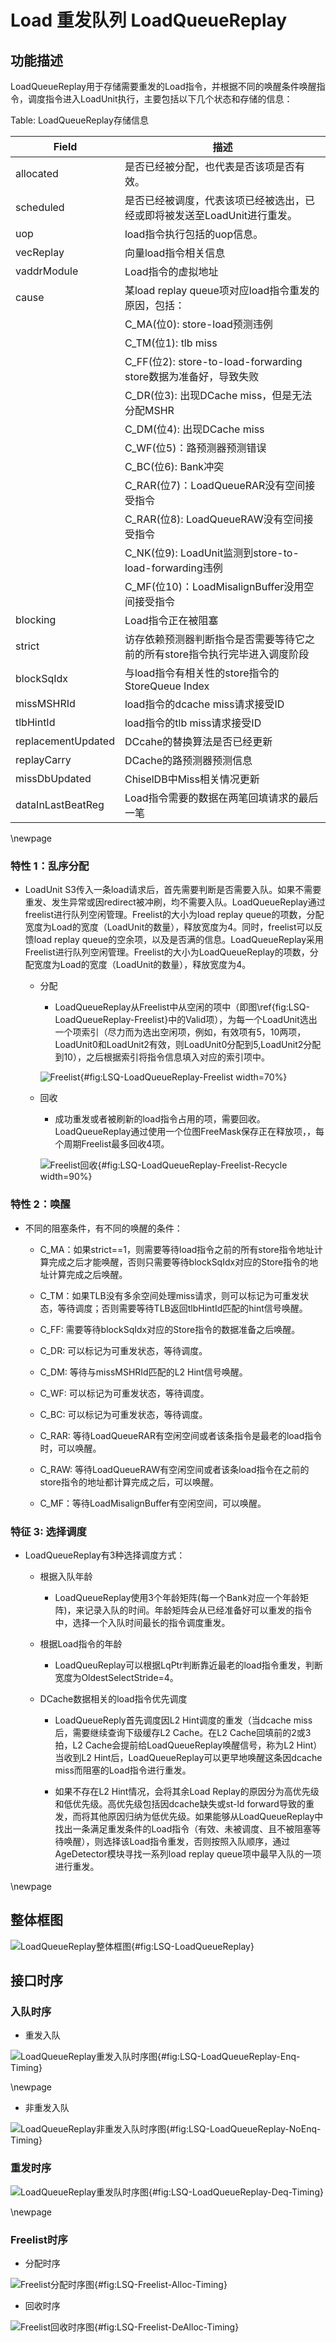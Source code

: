 # Load 重发队列 LoadQueueReplay

## 功能描述

LoadQueueReplay用于存储需要重发的Load指令，并根据不同的唤醒条件唤醒指令，调度指令进入LoadUnit执行，主要包括以下几个状态和存储的信息：

Table: LoadQueueReplay存储信息

| Field              | 描述                                                         |
|--------------------|------------------------------------------------------------|
| allocated          | 是否已经被分配，也代表是否该项是否有效。                      |
| scheduled          | 是否已经被调度，代表该项已经被选出，已经或即将被发送至LoadUnit进行重发。  |
| uop                | load指令执行包括的uop信息。                       |
| vecReplay          | 向量load指令相关信息                                               |
| vaddrModule        | Load指令的虚拟地址                                                |
| cause              | 某load replay queue项对应load指令重发的原因，包括：                       |
|                    | C_MA(位0): store-load预测违例                                       |
|                    | C_TM(位1): tlb miss                                             |
|                    | C_FF(位2): store-to-load-forwarding store数据为准备好，导致失败            |
|                    | C_DR(位3): 出现DCache miss，但是无法分配MSHR                             |
|                    | C_DM(位4): 出现DCache miss                                            |
|                    | C_WF(位5)：路预测器预测错误                                              |
|                    | C_BC(位6): Bank冲突                                               |
|                    | C_RAR(位7)：LoadQueueRAR没有空间接受指令                                 |
|                    | C_RAR(位8): LoadQueueRAW没有空间接受指令                                |
|                    | C_NK(位9): LoadUnit监测到store-to-load-forwarding违例                 |
|                    | C_MF(位10)：LoadMisalignBuffer没用空间接受指令                            |
| blocking           | Load指令正在被阻塞                                                |
| strict             | 访存依赖预测器判断指令是否需要等待它之前的所有store指令执行完毕进入调度阶段            |
| blockSqIdx         | 与load指令有相关性的store指令的StoreQueue Index                       |
| missMSHRId         | load指令的dcache miss请求接受ID                                   |
| tlbHintId          | load指令的tlb miss请求接受ID   |
| replacementUpdated | DCcahe的替换算法是否已经更新       |
| replayCarry        | DCache的路预测器预测信息         |
| missDbUpdated      | ChiselDB中Miss相关情况更新     |
| dataInLastBeatReg  | Load指令需要的数据在两笔回填请求的最后一笔 |


\newpage

### 特性 1：乱序分配

* LoadUnit S3传入一条load请求后，首先需要判断是否需要入队。如果不需要重发、发生异常或因redirect被冲刷，均不需要入队。LoadQueueReplay通过freelist进行队列空闲管理。Freelist的大小为load replay queue的项数，分配宽度为Load的宽度（LoadUnit的数量），释放宽度为4。同时，freelist可以反馈load replay queue的空余项，以及是否满的信息。LoadQueueReplay采用Freelist进行队列空闲管理。Freelist的大小为LoadQueueReplay的项数，分配宽度为Load的宽度（LoadUnit的数量），释放宽度为4。

  * 分配

    * LoadQueueReplay从Freelist中从空闲的项中（即图\ref{fig:LSQ-LoadQueueReplay-Freelist}中的Valid项），为每一个LoadUnit选出一个项索引（尽力而为选出空闲项，例如，有效项有5，10两项，LoadUnit0和LoadUnit2有效，则LoadUnit0分配到5,LoadUnit2分配到10），之后根据索引将指令信息填入对应的索引项中。

    ![Freelist](./figure/LSQ-LoadQueueReplay-Freelist.svg){#fig:LSQ-LoadQueueReplay-Freelist width=70%}

  * 回收

    * 成功重发或者被刷新的load指令占用的项，需要回收。LoadQueueReplay通过使用一个位图FreeMask保存正在释放项，，每个周期Freelist最多回收4项。

    ![Freelist回收](./figure/LSQ-LoadQueueReplay-Freelist-Recycle.svg){#fig:LSQ-LoadQueueReplay-Freelist-Recycle width=90%}

### 特性 2：唤醒

* 不同的阻塞条件，有不同的唤醒的条件：

  * C_MA：如果strict==1，则需要等待load指令之前的所有store指令地址计算完成之后才能唤醒，否则只需要等待blockSqIdx对应的Store指令的地址计算完成之后唤醒。

  * C_TM：如果TLB没有多余空间处理miss请求，则可以标记为可重发状态，等待调度；否则需要等待TLB返回tlbHintId匹配的hint信号唤醒。

  * C_FF: 需要等待blockSqIdx对应的Store指令的数据准备之后唤醒。

  * C_DR: 可以标记为可重发状态，等待调度。

  * C_DM: 等待与missMSHRId匹配的L2 Hint信号唤醒。

  * C_WF: 可以标记为可重发状态，等待调度。

  * C_BC: 可以标记为可重发状态，等待调度。

  * C_RAR: 等待LoadQueueRAR有空闲空间或者该条指令是最老的load指令时，可以唤醒。

  * C_RAW: 等待LoadQueueRAW有空闲空间或者该条load指令在之前的store指令的地址都计算完成之后，可以唤醒。

  * C_MF：等待LoadMisalignBuffer有空闲空间，可以唤醒。


### 特征 3: 选择调度

* LoadQueueReplay有3种选择调度方式：

  * 根据入队年龄

    * LoadQueueReplay使用3个年龄矩阵(每一个Bank对应一个年龄矩阵)，来记录入队的时间。年龄矩阵会从已经准备好可以重发的指令中，选择一个入队时间最长的指令调度重发。

  * 根据Load指令的年龄

    * LoadQueuReplay可以根据LqPtr判断靠近最老的load指令重发，判断宽度为OldestSelectStride=4。

  * DCache数据相关的load指令优先调度

    * LoadQueueReply首先调度因L2 Hint调度的重发（当dcache miss后，需要继续查询下级缓存L2 Cache。在L2 Cache回填前的2或3拍，L2 Cache会提前给LoadQueueReplay唤醒信号，称为L2 Hint）当收到L2 Hint后，LoadQueueReplay可以更早地唤醒这条因dcache miss而阻塞的Load指令进行重发。

    * 如果不存在L2 Hint情况，会将其余Load Replay的原因分为高优先级和低优先级。高优先级包括因dcache缺失或st-ld forward导致的重发，而将其他原因归纳为低优先级。如果能够从LoadQueueReplay中找出一条满足重发条件的Load指令（有效、未被调度、且不被阻塞等待唤醒），则选择该Load指令重发，否则按照入队顺序，通过AgeDetector模块寻找一系列load replay queue项中最早入队的一项进行重发。


\newpage

## 整体框图

![LoadQueueReplay整体框图](./figure/LSQ-LoadQueueReplay.svg){#fig:LSQ-LoadQueueReplay}

## 接口时序

### 入队时序

  * 重发入队

  ![LoadQueueReplay重发入队时序图](./figure/LSQ-LoadQueueReplay-Enq-Timing.svg){#fig:LSQ-LoadQueueReplay-Enq-Timing}

  \newpage

  * 非重发入队

  ![LoadQueueReplay非重发入队时序图](./figure/LSQ-LoadQueueReplay-NoEnq-Timing.svg){#fig:LSQ-LoadQueueReplay-NoEnq-Timing}

### 重发时序

  ![LoadQueueReplay重发队时序图](./figure/LSQ-LoadQueueReplay-Deq-Timing.svg){#fig:LSQ-LoadQueueReplay-Deq-Timing}

\newpage

### Freelist时序

  * 分配时序

  ![Freelist分配时序图](./figure/LSQ-Freelist-Alloc-Timing.svg){#fig:LSQ-Freelist-Alloc-Timing}

  * 回收时序

  ![Freelist回收时序图](./figure/LSQ-Freelist-DeAlloc-Timing.svg){#fig:LSQ-Freelist-DeAlloc-Timing}
